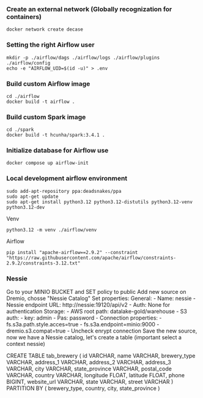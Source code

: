 ### Create an external network (Globally recognization for containers)
```
docker network create decase
```

### Setting the right Airflow user
```
mkdir -p ./airflow/dags ./airflow/logs ./airflow/plugins ./airflow/config
echo -e "AIRFLOW_UID=$(id -u)" > .env
```

### Build custom Airflow image
```
cd ./airflow
docker build -t airflow .
```

### Build custom Spark image
```
cd ./spark
docker build -t hcunha/spark:3.4.1 .
```

### Initialize database for Airflow use
```
docker compose up airflow-init
```

### Local development airflow environment
```
sudo add-apt-repository ppa:deadsnakes/ppa
sudo apt-get update
sudo apt-get install python3.12 python3.12-distutils python3.12-venv python3.12-dev
```
Venv
```
python3.12 -m venv ./airflow/venv
```
Airflow 
```
pip install "apache-airflow==2.9.2" --constraint "https://raw.githubusercontent.com/apache/airflow/constraints-2.9.2/constraints-3.12.txt"
```

### Nessie 
Go to your MINIO BUCKET and SET policy to public
Add new source on Dremio, chosse "Nessie Catalog"
Set properties:
    General:
        - Name: nessie
        - Nessie endpoint URL: http://nessie:19120/api/v2
        - Auth: None for authentication
    Storage:
        - AWS root path: datalake-gold/warehouse
        - S3 auth:
            - key: admin
            - Pas: password
        - Connection properties:
            - fs.s3a.path.style.acces=true
            - fs.s3a.endpoint=minio:9000
            - dremio.s3.compat=true
        - Uncheck enrypt connection
Save the new source, now we have a Nessie catalog, let's create a table (important select a context nessie)



CREATE TABLE tab_brewery (
    id VARCHAR,
    name VARCHAR,
    brewery_type VARCHAR,
    address_1 VARCHAR,
    address_2 VARCHAR,
    address_3 VARCHAR,
    city VARCHAR,
    state_province VARCHAR, 
    postal_code VARCHAR,
    country VARCHAR,
    longitude FLOAT,
    latitude FLOAT,
    phone BIGINT,
    website_url VARCHAR,
    state VARCHAR,
    street VARCHAR
) PARTITION BY (
    brewery_type,
    country,
    city,
    state_province
)
